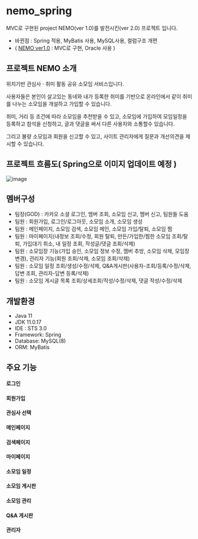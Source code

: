# nemo_spring
MVC로 구현된 project NEMO(ver 1.0)를 발전시킨(ver 2.0) 프로젝트 입니다.
- 바뀐점 : Spring 적용, MyBatis 사용, MySQL사용, 컬럼구조 개편
- ( [NEMO ver1.0](https://github.com/gmAnn00/nemo) : MVC로 구현, Oracle 사용  )



## 프로젝트 NEMO 소개
위치기반 관심사 · 취미 활동 공유 소모임 서비스입니다.

사용자들은 본인이 살고있는 동네와 내가 등록한 취미를 기반으로
온라인에서 같이 취미를 나누는 소모임을 개설하고 가입할 수 있습니다.

취미, 거리 등 조건에 따라 소모임을 추천받을 수 있고, 
소모임에 가입하여 모임일정을 등록하고 참석을 신청하고, 글과 댓글을 써서 다른 사용자와 소통할수 있습니다.

그리고 불량 소모임과 회원을 신고할 수 있고, 사이트 관리자에게 질문과 개선의견을 제시할 수 있습니다.



## 프로젝트 흐름도( Spring으로 이미지 업데이트 예정 )
![image](https://github.com/gmAnn00/nemo_spring/assets/117967689/f1d3a132-55eb-4880-ab9a-48b64e827313)



## 멤버구성
 - 팀장(GOD) : 카카오 소셜 로그인, 엠버 조회, 소모임 신고, 멤버 신고, 팀원들 도움 
 - 팀원 : 회원가입, 로그인/로그아웃, 소모임 소개, 소모임 생성
 - 팀원 : 메인페이지, 소모임 검색, 소모임 메인, 소모임 가입/탈퇴, 소모임 찜
 - 팀원 : 마이페이지(내정보 조회/수정, 회원 탈퇴, 만든/가입한/찜한 소모임 조회/탈퇴, 가입대기 취소, 내 일정 조회, 작성글/댓글 조회/삭제)
 - 팀원 : 소모임장 기능(가입 승인, 소모임 정보 수정, 멤버 추방, 소모임 삭제, 모임장 변경), 괸리자 기능(회원 조회/삭제, 소모임 조회/삭제)
 - 팀원 : 소모임 일정 조회/생성/수정/삭제, Q&A게시판(사용자-조회/등록/수정/삭제, 답변 조회, 관리자-답변 등록/삭제)
 - 팀원 : 소모임 게시글 목록 조회/상세조회/작성/수정/삭제, 댓글 작성/수정/삭제



## 개발환경
- Java 11
- JDK 11.0.17
- IDE : STS 3.0
- Framework: Spring
- Database: MySQL(8)
- ORM: MyBatis



## 주요 기능
#### 로그인
#### 회원가입
#### 관심사 선택
#### 메인페이지
#### 검색페이지
#### 마이페이지
#### 소모임 일정
#### 소모임 게시판
#### 소모임 관리
#### Q&A 게시판
#### 관리자
